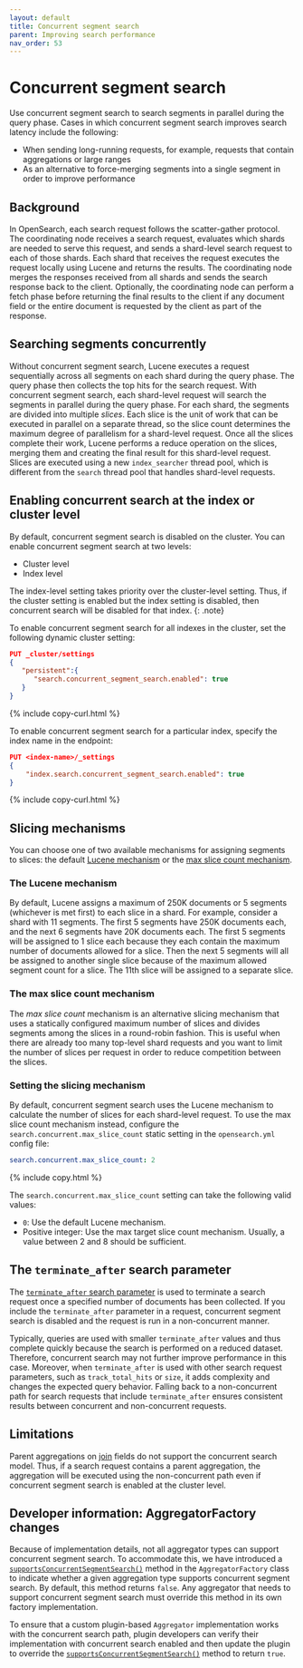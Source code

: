```yaml
---
layout: default
title: Concurrent segment search
parent: Improving search performance
nav_order: 53
---
```


# Concurrent segment search

Use concurrent segment search to search segments in parallel during the query phase. Cases in which concurrent segment search improves search latency include the following:

- When sending long-running requests, for example, requests that contain aggregations or large ranges
- As an alternative to force-merging segments into a single segment in order to improve performance

## Background

In OpenSearch, each search request follows the scatter-gather protocol. The coordinating node receives a search request, evaluates which shards are needed to serve this request, and sends a shard-level search request to each of those shards. Each shard that receives the request executes the request locally using Lucene and returns the results. The coordinating node merges the responses received from all shards and sends the search response back to the client. Optionally, the coordinating node can perform a fetch phase before returning the final results to the client if any document field or the entire document is requested by the client as part of the response.

## Searching segments concurrently

Without concurrent segment search, Lucene executes a request sequentially across all segments on each shard during the query phase. The query phase then collects the top hits for the search request. With concurrent segment search, each shard-level request will search the segments in parallel during the query phase. For each shard, the segments are divided into multiple _slices_. Each slice is the unit of work that can be executed in parallel on a separate thread, so the slice count determines the maximum degree of parallelism for a shard-level request. Once all the slices complete their work, Lucene performs a reduce operation on the slices, merging them and creating the final result for this shard-level request. Slices are executed using a new `index_searcher` thread pool, which is different from the `search` thread pool that handles shard-level requests.

## Enabling concurrent search at the index or cluster level

By default, concurrent segment search is disabled on the cluster. You can enable concurrent segment search at two levels:

- Cluster level
- Index level

The index-level setting takes priority over the cluster-level setting. Thus, if the cluster setting is enabled but the index setting is disabled, then concurrent search will be disabled for that index.
{: .note}

To enable concurrent segment search for all indexes in the cluster, set the following dynamic cluster setting:

```json
PUT _cluster/settings
{
   "persistent":{
      "search.concurrent_segment_search.enabled": true
   }
}
```
{% include copy-curl.html %}

To enable concurrent segment search for a particular index, specify the index name in the endpoint:

```json
PUT <index-name>/_settings
{
    "index.search.concurrent_segment_search.enabled": true
}
```
{% include copy-curl.html %}

## Slicing mechanisms

You can choose one of two available mechanisms for assigning segments to slices: the default [Lucene mechanism](#the-lucene-mechanism) or the [max slice count mechanism](#the-max-slice-count-mechanism).

### The Lucene mechanism

By default, Lucene assigns a maximum of 250K documents or 5 segments (whichever is met first) to each slice in a shard. For example, consider a shard with 11 segments. The first 5 segments have 250K documents each, and the next 6 segments have 20K documents each. The first 5 segments will be assigned to 1 slice each because they each contain the maximum number of documents allowed for a slice. Then the next 5 segments will all be assigned to another single slice because of the maximum allowed segment count for a slice. The 11th slice will be assigned to a separate slice. 

### The max slice count mechanism

The _max slice count_ mechanism is an alternative slicing mechanism that uses a statically configured maximum number of slices and divides segments among the slices in a round-robin fashion. This is useful when there are already too many top-level shard requests and you want to limit the number of slices per request in order to reduce competition between the slices.

### Setting the slicing mechanism

By default, concurrent segment search uses the Lucene mechanism to calculate the number of slices for each shard-level request. To use the max slice count mechanism instead, configure the `search.concurrent.max_slice_count` static setting in the `opensearch.yml` config file:

```yaml
search.concurrent.max_slice_count: 2
```
{% include copy.html %}

The `search.concurrent.max_slice_count` setting can take the following valid values:
- `0`: Use the default Lucene mechanism.
- Positive integer: Use the max target slice count mechanism. Usually, a value between 2 and 8 should be sufficient.

## The `terminate_after` search parameter

The [`terminate_after` search parameter]({{site.url}}{{site.baseurl}}/api-reference/search/#url-parameters) is used to terminate a search request once a specified number of documents has been collected. If you include the `terminate_after` parameter in a request, concurrent segment search is disabled and the request is run in a non-concurrent manner.

Typically, queries are used with smaller `terminate_after` values and thus complete quickly because the search is performed on a reduced dataset. Therefore, concurrent search may not further improve performance in this case. Moreover, when `terminate_after` is used with other search request parameters, such as `track_total_hits` or `size`, it adds complexity and changes the expected query behavior. Falling back to a non-concurrent path for search requests that include `terminate_after` ensures consistent results between concurrent and non-concurrent requests.

## Limitations

Parent aggregations on [join]({{site.url}}{{site.baseurl}}/field-types/supported-field-types/join/) fields do not support the concurrent search model. Thus, if a search request contains a parent aggregation, the aggregation will be executed using the non-concurrent path even if concurrent segment search is enabled at the cluster level.

## Developer information: AggregatorFactory changes

Because of implementation details, not all aggregator types can support concurrent segment search. To accommodate this, we have introduced a [`supportsConcurrentSegmentSearch()`](https://github.com/opensearch-project/OpenSearch/blob/bb38ed4836496ac70258c2472668325a012ea3ed/server/src/main/java/org/opensearch/search/aggregations/AggregatorFactory.java#L121) method in the `AggregatorFactory` class to indicate whether a given aggregation type supports concurrent segment search. By default, this method returns `false`. Any aggregator that needs to support concurrent segment search must override this method in its own factory implementation. 

To ensure that a custom plugin-based `Aggregator` implementation works with the concurrent search path, plugin developers can verify their implementation with concurrent search enabled and then update the plugin to override the [`supportsConcurrentSegmentSearch()`](https://github.com/opensearch-project/OpenSearch/blob/bb38ed4836496ac70258c2472668325a012ea3ed/server/src/main/java/org/opensearch/search/aggregations/AggregatorFactory.java#L121) method to return `true`.
